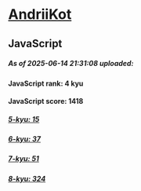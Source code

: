# [AndriiKot](https://www.codewars.com/users/AndriiKot) 

## JavaScript

##### As of 2025-06-14 21:31:08 uploaded:

#### JavaScript rank: 4 kyu

#### JavaScript score: 1418

##### [5-kyu: 15](https://github.com/AndriiKot/JavaScript__CodeWars/tree/main/kyu-5)

##### [6-kyu: 37](https://github.com/AndriiKot/JavaScript__CodeWars/tree/main/kyu-6)

##### [7-kyu: 51](https://github.com/AndriiKot/JavaScript__CodeWars/tree/main/kyu-7)

##### [8-kyu: 324](https://github.com/AndriiKot/JavaScript__CodeWars/tree/main/kyu-8)

